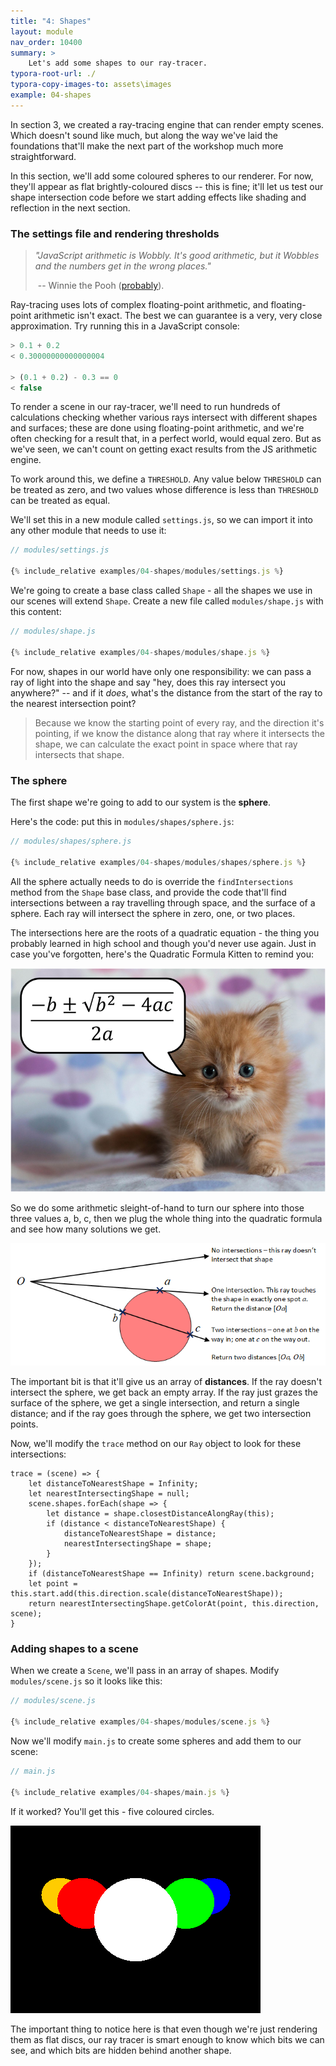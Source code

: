 ```yaml
---
title: "4: Shapes"
layout: module
nav_order: 10400
summary: >
    Let's add some shapes to our ray-tracer.
typora-root-url: ./
typora-copy-images-to: assets\images
example: 04-shapes
---
```


In section 3, we created a ray-tracing engine that can render empty scenes. Which doesn't sound like much, but along the way we've laid the foundations that'll make the next part of the workshop much more straightforward.

In this section, we'll add some coloured spheres to our renderer. For now, they'll appear as flat brightly-coloured discs -- this is fine; it'll let us test our shape intersection code before we start adding effects like shading and reflection in the next section.

### The settings file and rendering thresholds

> *"JavaScript arithmetic is Wobbly. It's good arithmetic, but it Wobbles and the numbers get in the wrong places."*
>
> ​	-- Winnie the Pooh ([probably](https://en.wikiquote.org/wiki/Spelling)).

Ray-tracing uses lots of complex floating-point arithmetic, and floating-point arithmetic isn't exact. The best we can guarantee is a very, very close approximation. Try running this in a JavaScript console:

```javascript
> 0.1 + 0.2
< 0.30000000000000004

> (0.1 + 0.2) - 0.3 == 0
< false
```

To render a scene in our ray-tracer, we'll need to run hundreds of calculations checking whether various rays intersect with different shapes and surfaces; these are done using floating-point arithmetic, and we're often checking for a result that, in a perfect world, would equal zero. But as we've seen, we can't count on getting exact results from the JS arithmetic engine.

To work around this, we define a `THRESHOLD`.  Any value below `THRESHOLD` can be treated as zero, and two values whose difference is less than `THRESHOLD` can be treated as equal.

We'll set this in a new module called `settings.js`, so we can import it into any other module that needs to use it:

```javascript
// modules/settings.js

{% include_relative examples/04-shapes/modules/settings.js %}
```

We're going to create a base class called `Shape` - all the shapes we use in our scenes will extend `Shape`. Create a new file called `modules/shape.js` with this content:

```javascript
// modules/shape.js

{% include_relative examples/04-shapes/modules/shape.js %}
```

For now, shapes in our world have only one responsibility: we can pass a ray of light into the shape and say "hey, does this ray intersect you anywhere?" -- and if it *does*, what's the distance from the start of the ray to the nearest intersection point?

> Because we know the starting point of every ray, and the direction it's pointing, if we know the distance along that ray where it intersects the shape, we can calculate the exact point in space where that ray intersects that shape.

### The sphere

The first shape we're going to add to our system is the **sphere**.

Here's the code: put this in `modules/shapes/sphere.js`:

```javascript
// modules/shapes/sphere.js

{% include_relative examples/04-shapes/modules/shapes/sphere.js %}
```

All the sphere actually needs to do is override the `findIntersections` method from the `Shape` base class, and provide the code that'll find intersections between a ray travelling through space, and the surface of a sphere. Each ray will intersect the sphere in zero, one, or two places.

The intersections here are the roots of a quadratic equation - the thing you probably learned in high school and though you'd never use again. Just in case you've forgotten, here's the Quadratic Formula Kitten to remind you:

<img src="assets/images/image-20220319164818563.png" alt="image-20220319164818563" style="zoom:67%;" />

So we do some arithmetic sleight-of-hand to turn our sphere into those three values a, b, c, then we plug the whole thing into the quadratic formula and see how many solutions we get.



![image-20220319161740559](assets/images/image-20220319161740559.png)

The important bit is that it'll give us an array of **distances**. If the ray doesn't intersect the sphere, we get back an empty array. If the ray just grazes the surface of the sphere, we get a single intersection, and return a single distance; and if the ray goes through the sphere, we get two intersection points.

Now, we'll modify the `trace` method on our `Ray` object to look for these intersections:

```
trace = (scene) => {  
    let distanceToNearestShape = Infinity;
    let nearestIntersectingShape = null;
    scene.shapes.forEach(shape => {
        let distance = shape.closestDistanceAlongRay(this);
        if (distance < distanceToNearestShape) {
            distanceToNearestShape = distance;
            nearestIntersectingShape = shape;
        }
    });
    if (distanceToNearestShape == Infinity) return scene.background;
    let point = this.start.add(this.direction.scale(distanceToNearestShape));
    return nearestIntersectingShape.getColorAt(point, this.direction, scene);
}
```

### Adding shapes to a scene

When we create a `Scene`, we'll pass in an array of shapes. Modify `modules/scene.js` so it looks like this:

```javascript
// modules/scene.js

{% include_relative examples/04-shapes/modules/scene.js %}
```

Now we'll modify `main.js` to create some spheres and add them to our scene:

```javascript
// main.js

{% include_relative examples/04-shapes/main.js %}
```

If it worked? You'll get this - five coloured circles.

![image-20220319234731133](assets/images/image-20220319234731133.png)

The important thing to notice here is that even though we're just rendering them as flat discs, our ray tracer is smart enough to know which bits we can see, and which bits are hidden behind another shape.
